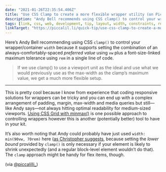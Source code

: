```yaml
---
date: "2021-01-26T22:35:54.406Z"
title: "Use CSS Clamp to create a more flexible wrapper utility (on Piccalilli)"
description: "Andy Bell recommends using CSS clamp() to control your wrapper/container width because it supports setting multiple tolerances using different units simultaneously rather than in a more convoluted way."
tags: [link, css, web, development, tip, layout, width, constraints, responsive, clamp]
linkTarget: "https://piccalil.li/quick-tip/use-css-clamp-to-create-a-more-flexible-wrapper-utility"
---
```

Here’s Andy Bell recommending using CSS `clamp()` to control your wrapper/container `width` because it supports setting the combination of an always-comfortably-spaced _preferred value_ using `vw` plus a font-size-linked maximum tolerance using `rem` in a single line of code.

> If we use clamp() to use a viewport unit as the ideal and use what we would previously use as the max-width as the clamp’s maximum value, we get a much more flexible setup.
---

This is pretty cool because I know from experience that coding responsive solutions for wrappers can be tricky and you can end up with a complex arrangement of padding, margin, max-width and media queries but still—like Andy says—not always hitting optimal readability for medium-sized viewports. [Using CSS Grid with minmax()](https://fuzzylogic.me/posts/2020-11-17-breaking-out-with-css-grid-layout-on-cloudfourcom/) is one possible approach to controlling wrappers however this is another (potentially better) tool to have in your kit.

It’s also worth noting that Andy could probably have just used `width: min(90vw, 70rem)` here ([as Christopher suggests](https://twitter.com/c__beck/status/1351515957034889219), because setting the _lower bound_ provided by `clamp()` is only necessary if your element is likely to shrink unexpectedly (and a regular block-level element wouldn’t do that). The `clamp` approach might be handy for flex items, though. 

(via [@piccalilli_](https://twitter.com/piccalilli_))
